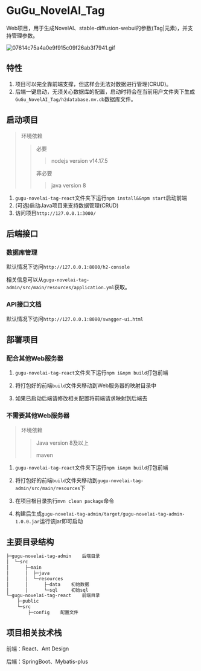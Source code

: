 # GuGu_NovelAI_Tag

Web项目，用于生成NovelAI、stable-diffusion-webui的参数(Tag|元素)，并支持管理参数。

![07614c75a4a0e9f915c09f26ab3f7941.gif](https://img.mjj.today/2023/02/10/07614c75a4a0e9f915c09f26ab3f7941.gif)

## 特性

1. 项目可以完全靠前端支撑，但这样会无法对数据进行管理(CRUD)。
2. 后端一键启动，无须关心数据库的配置，启动时将会在当前用户文件夹下生成`GuGu_NovelAI_Tag/h2database.mv.db`数据库文件。

## 启动项目

> 环境依赖
>
> > 必要
> >
> > > nodejs version v14.17.5
> >
> > 非必要
> >
> > > java version 8

1. `gugu-novelai-tag-react`文件夹下运行`npm install&&npm start`启动前端
2. (可选)启动Java项目来支持数据管理(CRUD)
3. 访问项目`http://127.0.0.1:3000/`

## 后端接口

### 数据库管理

默认情况下访问`http://127.0.0.1:8080/h2-console`

相关信息可以从`gugu-novelai-tag-admin/src/main/resources/application.yml`获取。

### API接口文档

默认情况下访问`http://127.0.0.1:8080/swagger-ui.html`

## 部署项目

### 配合其他Web服务器

1. `gugu-novelai-tag-react`文件夹下运行`npm i&npm build`打包前端

2. 将打包好的前端`build`文件夹移动到Web服务器的映射目录中
3. 如果已启动后端请修改相关配置将前端请求映射到后端去

### 不需要其他Web服务器

> 环境依赖
>
> > Java version 8及以上
> >
> > maven
>

1. `gugu-novelai-tag-react`文件夹下运行`npm i&npm build`打包前端

2. 将打包好的前端`build`文件夹移动到`gugu-novelai-tag-admin/src/main/resources`下
3. 在项目根目录执行`mvn clean package`命令
4. 构建后生成`gugu-novelai-tag-admin/target/gugu-novelai-tag-admin-1.0.0.jar`运行该jar即可启动

## 主要目录结构

```txt
├─gugu-novelai-tag-admin	后端目录
│  └─src
│      ├─main
│      │  ├─java
│      │  └─resources
│      │      ├─data	初始数据
│      │      └─sql		初始sql
└─gugu-novelai-tag-react	前端目录
    ├─public
    └─src
        ├─config	配置文件
```

## 项目相关技术栈

前端：React、Ant Design

后端：SpringBoot、Mybatis-plus
